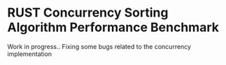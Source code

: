 # RUST Concurrency Sorting Algorithm Performance Benchmark
Work in progress.. Fixing some bugs related to the concurrency implementation
